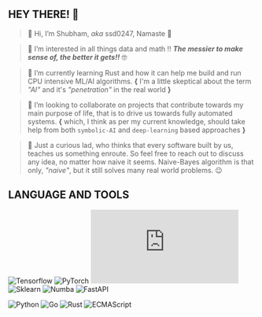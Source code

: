 HEY THERE! 👋
--- 

> 👨 Hi, I’m Shubham, *aka* ssd0247, Namaste 🙏  

> 👀 I’m interested in all things data and math !! ***The messier to make sense of, the better it gets!!*** 🤓  

> 🌱 I’m currently learning Rust and how it can help me build and run CPU intensive ML/AI algorithms. **{** I'm a little skeptical about the term *"AI"* and it's *"penetration"* in the real world **}**  

> 💞️ I’m looking to collaborate on projects that contribute towards my main purpose of life, that is to drive us towards fully automated systems. **{** which, I think as per my current knowledge, should take help from both `symbolic-AI` and `deep-learning` based approaches **}**

> 🤔 Just a curious lad, who thinks that every software built by us, teaches us something enroute. So feel free to reach out to discuss any idea, no matter how naive it seems. Naive-Bayes algorithm is that only, *"naive"*, but it still solves many real world problems. 😉   


LANGUAGE AND TOOLS
---

![Tensorflow](https://www.tensorflow.org/)
![PyTorch](https://pytorch.org/)
![JAX](https://jax.readthedocs.io/en/latest/notebooks/quickstart.html)
![Sklearn](https://scikit-learn.org/stable/)
![Numba](https://numba.pydata.org/)
![FastAPI](https://fastapi.tiangolo.com/)

![Python](https://www.python.org/)
![Go](https://go.dev/)
![Rust](https://www.rust-lang.org/)
![ECMAScript](https://www.ecma-international.org/publications-and-standards/standards/ecma-262/)
